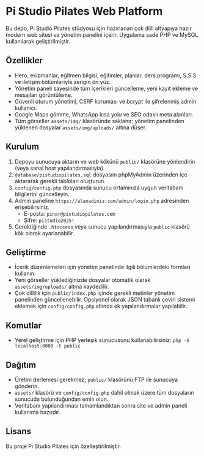 # Pi Studio Pilates Web Platform

Bu depo, Pi Studio Pilates stüdyosu için hazırlanan çok dilli altyapıya hazır modern web sitesi ve yönetim panelini içerir. Uygulama sade PHP ve MySQL kullanılarak geliştirilmiştir.

## Özellikler

- Hero, ekipmanlar, eğitmen bilgisi, eğitimler, planlar, ders programı, S.S.S. ve iletişim bölümleriyle zengin ön yüz.
- Yönetim paneli sayesinde tüm içerikleri güncelleme, yeni kayıt ekleme ve mesajları görüntüleme.
- Güvenli oturum yönetimi, CSRF koruması ve bcrypt ile şifrelenmiş admin kullanıcı.
- Google Maps gömme, WhatsApp kısa yolu ve SEO odaklı meta alanları.
- Tüm görseller `assets/img/` klasöründe saklanır; yönetim panelinden yüklenen dosyalar `assets/img/uploads/` altına düşer.

## Kurulum

1. Depoyu sunucuya aktarın ve web kökünü `public/` klasörüne yönlendirin (veya sanal host yapılandırmasıyla).
2. `database/pistudiopilates.sql` dosyasını phpMyAdmin üzerinden içe aktararak gerekli tabloları oluşturun.
3. `config/config.php` dosyasında sunucu ortamınıza uygun veritabanı bilgilerini güncelleyin.
4. Admin paneline `https://alanadiniz.com/admin/login.php` adresinden erişebilirsiniz.
   - E-posta: `pinar@pistudiopilates.com`
   - Şifre: `pistudio2025!`
5. Gerektiğinde `.htaccess` veya sunucu yapılandırmasıyla `public` klasörü kök olarak ayarlanabilir.

## Geliştirme

- İçerik düzenlemeleri için yönetim panelinde ilgili bölümlerdeki formları kullanın.
- Yeni görseller yüklediğinizde dosyalar otomatik olarak `assets/img/uploads/` altına kaydedilir.
- Çok dillilik için `public/index.php` içinde gerekli metinler yönetim panelinden güncellenebilir. Opsiyonel olarak JSON tabanlı çeviri sistemi eklemek için `config/config.php` altında ek yapılandırmalar yapılabilir.

## Komutlar

- Yerel geliştirme için PHP yerleşik sunucusunu kullanabilirsiniz: `php -S localhost:8000 -t public`

## Dağıtım

- Üretim derlemesi gerekmez; `public/` klasörünü FTP ile sunucuya gönderin.
- `assets/` klasörü ve `config/config.php` dahil olmak üzere tüm dosyaların sunucuda bulunduğundan emin olun.
- Veritabanı yapılandırması tamamlandıktan sonra site ve admin paneli kullanıma hazırdır.

## Lisans

Bu proje Pi Studio Pilates için özelleştirilmiştir.
